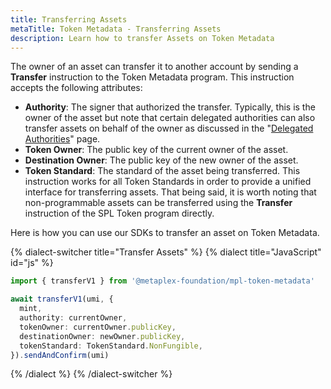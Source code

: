 ```yaml
---
title: Transferring Assets
metaTitle: Token Metadata - Transferring Assets
description: Learn how to transfer Assets on Token Metadata
---
```


The owner of an asset can transfer it to another account by sending a **Transfer** instruction to the Token Metadata program. This instruction accepts the following attributes:

- **Authority**: The signer that authorized the transfer. Typically, this is the owner of the asset but note that certain delegated authorities can also transfer assets on behalf of the owner as discussed in the "[Delegated Authorities](/token-metadata/delegates)" page.
- **Token Owner**: The public key of the current owner of the asset.
- **Destination Owner**: The public key of the new owner of the asset.
- **Token Standard**: The standard of the asset being transferred. This instruction works for all Token Standards in order to provide a unified interface for transferring assets. That being said, it is worth noting that non-programmable assets can be transferred using the **Transfer** instruction of the SPL Token program directly.

Here is how you can use our SDKs to transfer an asset on Token Metadata.

{% dialect-switcher title="Transfer Assets" %}
{% dialect title="JavaScript" id="js" %}

```ts
import { transferV1 } from '@metaplex-foundation/mpl-token-metadata'

await transferV1(umi, {
  mint,
  authority: currentOwner,
  tokenOwner: currentOwner.publicKey,
  destinationOwner: newOwner.publicKey,
  tokenStandard: TokenStandard.NonFungible,
}).sendAndConfirm(umi)
```

{% /dialect %}
{% /dialect-switcher %}

